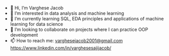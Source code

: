 - 👋 Hi, I’m Varghese Jacob
- 👀 I’m interested in data analysis and machine learning
- 🌱 I’m currently learning SQL, EDA principles and applications of machine learning for data science
- 💞️ I’m looking to collaborate on projects where I can practice OOP development
- 📫 How to reach me:
      varghesejacob2001@gmail.com
      https://www.linkedin.com/in/varghesesajijacob/    

<!---
VargheseJaco/VargheseJaco is a ✨ special ✨ repository because its `README.md` (this file) appears on your GitHub profile.
You can click the Preview link to take a look at your changes.
--->
